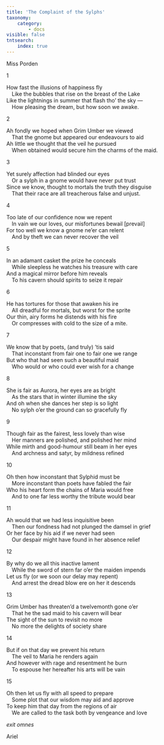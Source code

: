 ```yaml
---
title: 'The Complaint of the Sylphs'
taxonomy:
    category:
        - docs
visible: false
tntsearch:
    index: true
---
```


<div class="author">Miss Porden</div>

1  
  
How fast the illusions of happiness fly  
&emsp;Like the bubbles that rise on the breast of the Lake  
Like the lightnings in summer that flash tho’ the sky —  
&emsp;How pleasing the dream, but how soon we awake.  
  
2  
  
Ah fondly we hoped when Grim Umber we viewed  
&emsp;That the gnome but appeared our endeavours to aid  
Ah little we thought that the veil he pursued  
&emsp;When obtained would secure him the charms of the maid.  
  
3  
  
Yet surely affection had blinded our eyes  
&emsp;Or a sylph in a gnome would have never put trust  
Since we know, thought to mortals the truth they disguise  
&emsp;That their race are all treacherous false and unjust.  
  
4  
  
Too late of our confidence now we repent  
&emsp;In vain we our loves, our misfortunes bewail [prevail]  
For too well we know a gnome ne’er can relent  
&emsp;And by theft we can never recover the veil  

5  
  
In an adamant casket the prize he conceals  
&emsp;While sleepless he watches his treasure with care  
And a magical mirror before him reveals  
&emsp;To his cavern should spirits to seize it repair  
  
6  
  
He has tortures for those that awaken his ire  
&emsp;All dreadful for mortals, but worst for the sprite  
Our thin, airy forms he distends with his fire  
&emsp;Or compresses with cold to the size of a mite.  
  
7  
  
We know that by poets, (and truly) ’tis said  
&emsp;That inconstant from fair one to fair one we range  
But who that had seen such a beautiful maid  
&emsp;Who would or who could ever wish for a change  
  
8  
  
She is fair as Aurora, her eyes are as bright  
&emsp;As the stars that in winter illumine the sky  
And oh when she dances her step is so light  
&emsp;No sylph o’er the ground can so gracefully fly  
  
9  
  
Though fair as the fairest, less lovely than wise  
&emsp;Her manners are polished, and polished her mind  
While mirth and good-humour still beam in her eyes  
&emsp;And archness and satyr, by mildness refined  
  
10  
  
Oh then how inconstant that Sylphid must be  
&emsp;More inconstant than poets have fabled the fair  
Who his heart form the chains of Maria would free  
&emsp;And to one far less worthy the tribute would bear  

11  
  
Ah would that we had less inquisitive been  
&emsp;Then our fondness had not plunged the damsel in grief  
Or her face by his aid if we never had seen  
&emsp;Our despair might have found in her absence relief  
  
12  
  
By why do we all this inactive lament  
&emsp;While the sword of stern far o’er the maiden impends  
Let us fly (or we soon our delay may repent)  
&emsp;And arrest the dread blow ere on her it descends  
  
13  
  
Grim Umber has threaten’d a twelvemonth gone o’er  
&emsp;That he the sad maid to his cavern will bear  
The sight of the sun to revisit no more  
&emsp;No more the delights of society share  
  
14  
  
But if on that day we prevent his return  
&emsp;The veil to Maria he renders again  
And however with rage and resentment he burn  
&emsp;To espouse her hereafter his arts will be vain  
  
15  
  
Oh then let us fly with all speed to prepare  
&emsp;Some plot that our wisdom may aid and approve  
To keep him that day from the regions of air  
&emsp;We are called to the task both by vengeance and love  
  
*exit omnes*  
  
Ariel